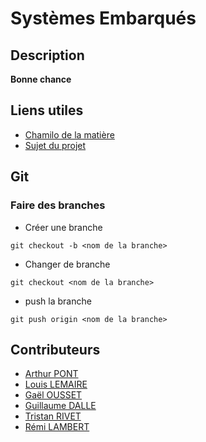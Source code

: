 # Systèmes Embarqués
## Description
**Bonne chance**
## Liens utiles
* [Chamilo de la matière](https://chamilo.grenoble-inp.fr/courses/PHELMA5PMESEN7/index.php?id_session=0)
* [Sujet du projet]()
## Git
### Faire des branches
* Créer une branche
```
git checkout -b <nom de la branche>
```
* Changer de branche
```
git checkout <nom de la branche>
```
* push la branche
```
git push origin <nom de la branche>
```
## Contributeurs
* [Arthur PONT](https://www.linkedin.com/in/arthur-pont-243227222/)
* [Louis LEMAIRE](https://www.linkedin.com/in/louis-lemaire-/)
* [Gaël OUSSET](https://www.linkedin.com/in/ga%C3%ABl-ousset-9b08b5251/)
* [Guillaume DALLE](https://www.linkedin.com/in/guillaume-dalle-987213223/)
* [Tristan RIVET](https://www.linkedin.com/in/tristan-rivet-b7aa4121a/)
* [Rémi LAMBERT](https://www.linkedin.com/in/r%C3%A9mi-lambert-916033252/)
